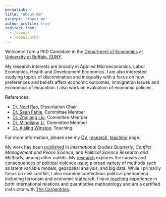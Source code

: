```yaml
---
permalink: /
title: "About me"
excerpt: "About me"
author_profile: true
redirect_from: 
  - /about/
  - /about.html
---
```


Welcome! I am a PhD Candidate in the [Department of Economics](https://arts-sciences.buffalo.edu/economics.html) at
[University at Buffalo, SUNY](http://www.buffalo.edu/). 

My research interests are broadly in Applied Microeconomics, Labor Economics, Health and Development Economics. I am also interested studying topics of discrimination and inequality with a focus on how preferences and beliefs affect economic outcomes, immigration issues and economics of education. I also work on evaluation of economic policies.

References: 
- [Dr. Neel Rao](http://www.acsu.buffalo.edu/~neelrao/), Dissertation Chair
- [Dr. Sean Fahle](https://sites.google.com/site/seanpfahle/), Committee Member
- [Dr. Zhiqiang Liu](https://arts-sciences.buffalo.edu/economics/faculty/faculty-directory/liu-zhiqiang.html), Committee Member
- [Dr. Mingliang Li](http://www.acsu.buffalo.edu/~mli3/), Committee Member
- [Dr. Aisling Winston](https://sites.google.com/view/aisling-winston/home), Teaching

For more information, please see my [CV](CV), [research](research), [teaching](teaching) page. 

My work has been [published](publications) in
*International Studies Quarterly*, *Conflict Management and Peace Science*, and
*Political Science Research and Methods*, among other outlets.
My [research](research) explores the causes and consequences of political
violence using a broad variety of methods such as latent variable models,
geospatial analysis, and big data. While I primarily focus on civil conflict, I
also examine contentious political phenomena including terrorism and economic
statecraft. I have [teaching](teaching) experience in both international
relations and quantitative methodology and am a certified instructor with
[The Carpentries](https://carpentries.org/).
